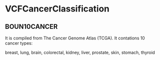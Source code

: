 # VCFCancerClassification


## BOUN10CANCER

It is compiled from The Cancer Genome Atlas (TCGA).
It contations 10 cancer types:

breast,
lung,
brain,
colorectal,
kidney,
liver,
prostate,
skin,
stomach,
thyroid
